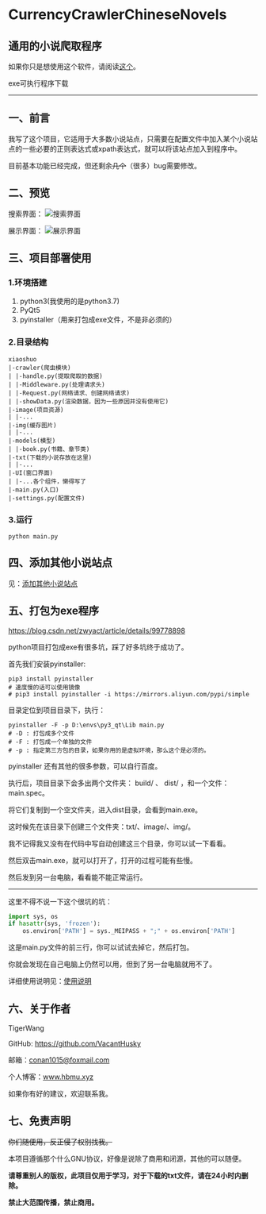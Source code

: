 #  CurrencyCrawlerChineseNovels

## 通用的小说爬取程序

如果你只是想使用这个软件，请阅读[这个](README_ABOUT.md)。

exe可执行程序下载

---



## 一、前言

我写了这个项目，它适用于大多数小说站点，只需要在配置文件中加入某个小说站点的一些必要的正则表达式或xpath表达式，就可以将该站点加入到程序中。

目前基本功能已经完成，但还剩余~~几个~~（很多）bug需要修改。



## 二、预览

搜索界面：
![搜索界面](githubimg/search.png)

展示界面：
![展示界面](githubimg/search2.png)


## 三、项目部署使用

### 1.环境搭建

1. python3(我使用的是python3.7)
2. PyQt5
3. pyinstaller（用来打包成exe文件，不是非必须的）

### 2.目录结构

```shell
xiaoshuo
|-crawler(爬虫模块)
| |-handle.py(提取爬取的数据)
| |-Middleware.py(处理请求头)
| |-Request.py(网络请求、创建网络请求)
| |-showData.py(渲染数据，因为一些原因并没有使用它)
|-image(项目资源)
| |-...
|-img(缓存图片)
| |-...
|-models(模型)
| |-book.py(书籍、章节类)
|-txt(下载的小说存放在这里)
| |-...
|-UI(窗口界面)
| |-...各个组件，懒得写了
|-main.py(入口)
|-settings.py(配置文件)
```

### 3.运行

```
python main.py
```



## 四、添加其他小说站点

见：[添加其他小说站点](README_ADDSITE)



## 五、打包为exe程序

 https://blog.csdn.net/zwyact/article/details/99778898 

python项目打包成exe有很多坑，踩了好多坑终于成功了。

首先我们安装pyinstaller:

```shell
pip3 install pyinstaller
# 速度慢的话可以使用镜像
# pip3 install pyinstaller -i https://mirrors.aliyun.com/pypi/simple
```

目录定位到项目目录下，执行：

```shell
pyinstaller -F -p D:\envs\py3_qt\Lib main.py
# -D : 打包成多个文件
# -F : 打包成一个单独的文件
# -p : 指定第三方包的目录，如果你用的是虚拟环境，那么这个是必须的。
```

pyinstaller 还有其他的很多参数，可以自行百度。

执行后，项目目录下会多出两个文件夹： build/ 、 dist/ ，和一个文件：main.spec。

将它们复制到一个空文件夹，进入dist目录，会看到main.exe。

这时候先在该目录下创建三个文件夹：txt/、image/、img/。

我不记得我又没有在代码中写自动创建这三个目录，你可以试一下看看。

然后双击main.exe，就可以打开了，打开的过程可能有些慢。

然后发到另一台电脑，看看能不能正常运行。



---

这里不得不说一下这个很坑的坑：

```python
import sys, os
if hasattr(sys, 'frozen'):
    os.environ['PATH'] = sys._MEIPASS + ";" + os.environ['PATH']
```

这是main.py文件的前三行，你可以试试去掉它，然后打包。

你就会发现在自己电脑上仍然可以用，但到了另一台电脑就用不了。



详细使用说明见：[使用说明](README_ABOUT.md)



## 六、关于作者

TigerWang

GitHub: https://github.com/VacantHusky 

邮箱：conan1015@foxmail.com

个人博客：www.hbmu.xyz



如果你有好的建议，欢迎联系我。



## 七、免责声明

~~你们随便用，反正侵了权别找我。~~

本项目遵循那个什么GNU协议，好像是说除了商用和闭源，其他的可以随便。

**请尊重别人的版权，此项目仅用于学习，对于下载的txt文件，请在24小时内删除。**

**禁止大范围传播，禁止商用。**



